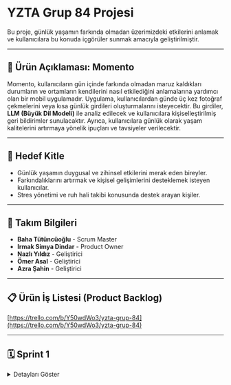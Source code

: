 # YZTA Grup 84 Projesi

Bu proje, günlük yaşamın farkında olmadan üzerimizdeki etkilerini anlamak ve kullanıcılara bu konuda içgörüler sunmak amacıyla geliştirilmiştir.

---

## 🚀 Ürün Açıklaması: Momento

Momento, kullanıcıların gün içinde farkında olmadan maruz kaldıkları durumların ve ortamların kendilerini nasıl etkilediğini anlamalarına yardımcı olan bir mobil uygulamadır. Uygulama, kullanıcılardan günde üç kez fotoğraf çekmelerini veya kısa günlük girdileri oluşturmalarını isteyecektir. Bu girdiler, **LLM (Büyük Dil Modeli)** ile analiz edilecek ve kullanıcılara kişiselleştirilmiş geri bildirimler sunulacaktır. Ayrıca, kullanıcılara günlük olarak yaşam kalitelerini artırmaya yönelik ipuçları ve tavsiyeler verilecektir.

---

## 🎯 Hedef Kitle

* Günlük yaşamın duygusal ve zihinsel etkilerini merak eden bireyler.
* Farkındalıklarını artırmak ve kişisel gelişimlerini desteklemek isteyen kullanıcılar.
* Stres yönetimi ve ruh hali takibi konusunda destek arayan kişiler.

---

## 👥 Takım Bilgileri

* **Baha Tütüncüoğlu** - Scrum Master
* **Irmak Simya Dindar** - Product Owner
* **Nazlı Yıldız** - Geliştirici
* **Ömer Asal** - Geliştirici
* **Azra Şahin** - Geliştirici

---

## 📋 Ürün İş Listesi (Product Backlog)

[https://trello.com/b/Y50wdWo3/yzta-grup-84](https://trello.com/b/Y50wdWo3/yzta-grup-84)

---

## 🗓️ Sprint 1

<details>
<summary>Detayları Göster</summary>

### 📝 Sprint Notları

Bu sprintte projenin temel yapısı ve kullanılacak teknolojiler kararlaştırıldı. Geliştirilecek programın kullanım alanı ve neleri kapsayacağı belirlendi.

#### Belgeler ve Ekler

* \* ![Product 1](ProjectManagement/Sprint1Documents/product1.png) * ![Product 2](ProjectManagement/Sprint1Documents/product2.png) * ![Sprint 1](ProjectManagement/Sprint1Documents/sprint1.png)





### 🚀 Sprint Review

Sprint sonunda, belirlenen hedeflere ne ölçüde ulaşıldığı ve projenin mevcut durumu değerlendirildi.

### 🔄 Sprint Retrospective

Bu sprintin retrospektifinde **Scrum Master** belirlendi ve takımdaki rollerle ilgili gerekli düzenlemeler yapıldı. Gelecek sprintler için iyileştirme alanları tespit edildi.

